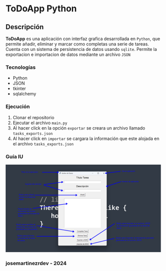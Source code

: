# ToDoApp Python

## Descripción

**ToDoApp** es una aplicación con interfaz grafica desarrollada en ``Python``, que permite añadir, eliminar y marcar como  completas una serie de tareas.
Cuenta con un sistema de persistencia de datos usando ``sqlite``.
Permite la exportacion e importacion de datos mediante un archivo ``JSON``

### Tecnologías

- Python
- JSON
- tkinter
- sqlalchemy

### Ejecución

1. Clonar el repositorio
2. Ejecutar el archivo `main.py`
3. Al hacer click en la opción `exportar` se creara un archivo llamado `tasks_exports.json`
4. Al hacer click en `importar` se cargara la información que este alojada en el archivo `tasks_exports.json`

### Guía IU

![app](/app.png)


### josemartinezrdev - 2024